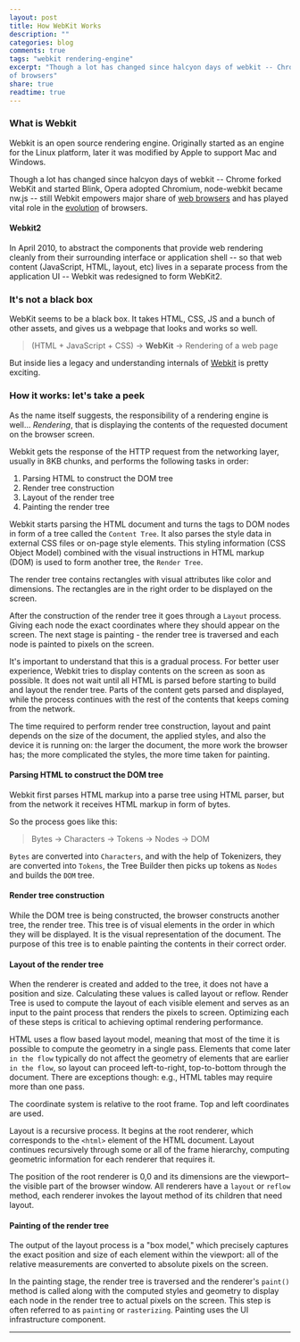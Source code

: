 ```yaml
---
layout: post
title: How WebKit Works
description: ""
categories: blog
comments: true
tags: "webkit rendering-engine"
excerpt: "Though a lot has changed since halcyon days of webkit -- Chrome forked WebKit and started Blink, Opera adopted Chromium, node-webkit became nw.js  -- still Webkit empowers major share of [web browsers](https://en.wikipedia.org/wiki/List_of_web_browsers#WebKit-based) and has played vital role in the [evolution](https://upload.wikimedia.org/wikipedia/commons/7/74/Timeline_of_web_browsers.svg)
of browsers"
share: true
readtime: true
---
```

### What is Webkit

Webkit is an open source rendering engine. Originally started as an engine for the Linux platform, later it was modified by Apple to support Mac and Windows.

Though a lot has changed since halcyon days of webkit -- Chrome forked WebKit and started Blink, Opera adopted Chromium, node-webkit became nw.js  -- still Webkit empowers major share of [web browsers](https://en.wikipedia.org/wiki/List_of_web_browsers#WebKit-based) and has played vital role in the [evolution](https://upload.wikimedia.org/wikipedia/commons/7/74/Timeline_of_web_browsers.svg)
of browsers.

#### Webkit2

In April 2010, to abstract the components that provide web rendering cleanly from their surrounding interface or application shell -- so that web content (JavaScript, HTML, layout, etc) lives in a separate process from the application UI -- Webkit was redesigned to form WebKit2.

### It's not a black box

WebKit seems to be a black box. It takes HTML, CSS, JS and a bunch of other assets, and gives us a webpage that looks and works so well.

>(HTML + JavaScript + CSS) -> **WebKit** -> Rendering of a web page

But inside lies a legacy and understanding internals of [Webkit](https://trac.webkit.org/browser/webkit/releases/WebKitGTK/webkit-2.17.3/Source) is pretty exciting.

### How it works: let's take a peek

As the name itself suggests, the responsibility of a rendering engine is well... *Rendering*, that is displaying the contents of the requested document on the browser screen.


Webkit gets the response of the HTTP request from the networking layer, usually in 8KB chunks, and performs the following tasks in order:

>
1.  Parsing HTML to construct the DOM tree
2.  Render tree construction
3.  Layout of the render tree
4.  Painting the render tree


Webkit starts parsing the HTML document and turns the tags to DOM nodes in form of a tree called the `Content Tree`. It also parses the style data in external CSS files or on-page style elements. This styling information (CSS Object Model) combined with the visual instructions in HTML markup (DOM) is used to form another tree, the `Render Tree`.

The render tree contains rectangles with visual attributes like color and dimensions. The rectangles are in the right order to be displayed on the screen.

After the construction of the render tree it goes through a `Layout` process. Giving each node the exact coordinates where they should appear on the screen. The next stage is painting - the render tree is traversed and each node is painted to pixels on the screen.

It's important to understand that this is a gradual process. For better user experience, Webkit tries to display contents on the screen as soon as possible. It does not wait until all HTML is parsed before starting to build and layout the render tree. Parts of the content gets parsed and displayed, while the process continues with the rest of the contents that keeps coming from the network.

The time required to perform render tree construction, layout and paint depends on the size of the document, the applied styles, and also the device it is running on: the larger the document, the more work the browser has; the more complicated the styles, the more time taken for painting.


#### Parsing HTML to construct the DOM tree

Webkit first parses HTML markup into a parse tree using HTML parser, but from the network it receives HTML markup in form of bytes.

So the process goes like this:

>Bytes -> Characters -> Tokens -> Nodes -> DOM

`Bytes` are converted into `Characters`, and with the help of Tokenizers, they are converted into `Tokens`, the Tree Builder then picks up tokens as `Nodes` and builds the `DOM` tree.


#### Render tree construction

While the DOM tree is being constructed, the browser constructs another tree, the render tree. This tree is of visual elements in the order in which they will be displayed. It is the visual representation of the document. The purpose of this tree is to enable painting the contents in their correct order.



#### Layout of the render tree

When the renderer is created and added to the tree, it does not have a position and size. Calculating these values is called layout or reflow. Render Tree is used to compute the layout of each visible element and serves as an input to the paint process that renders the pixels to screen. Optimizing each of these steps is critical to achieving optimal rendering performance.

HTML uses a flow based layout model, meaning that most of the time it is possible to compute the geometry in a single pass. Elements that come later ``in the flow`` typically do not affect the geometry of elements that are earlier ``in the flow``, so layout can proceed left-to-right, top-to-bottom through the document. There are exceptions though: e.g., HTML tables may require more than one pass.

The coordinate system is relative to the root frame. Top and left coordinates are used.

Layout is a recursive process. It begins at the root renderer, which corresponds to the `<html>` element of the HTML document. Layout continues recursively through some or all of the frame hierarchy, computing geometric information for each renderer that requires it.

The position of the root renderer is 0,0 and its dimensions are the viewport–the visible part of the browser window.
All renderers have a `layout` or `reflow` method, each renderer invokes the layout method of its children that need layout.

#### Painting of the render tree

The output of the layout process is a "box model," which precisely captures the exact position and size of each element within the viewport: all of the relative measurements are converted to absolute pixels on the screen.

In the painting stage, the render tree is traversed and the renderer's `paint()` method is called along with the computed styles and geometry to display each node in the render tree to actual pixels on the screen.  This step is often referred to as `painting` or `rasterizing`. Painting uses the UI infrastructure component.

------
